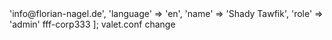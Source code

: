 <?php

return [
    'email' => 'info@florian-nagel.de',
    'language' => 'en',
    'name' => 'Shady Tawfik',
    'role' => 'admin'

    fff-corp333
];




valet.conf change 